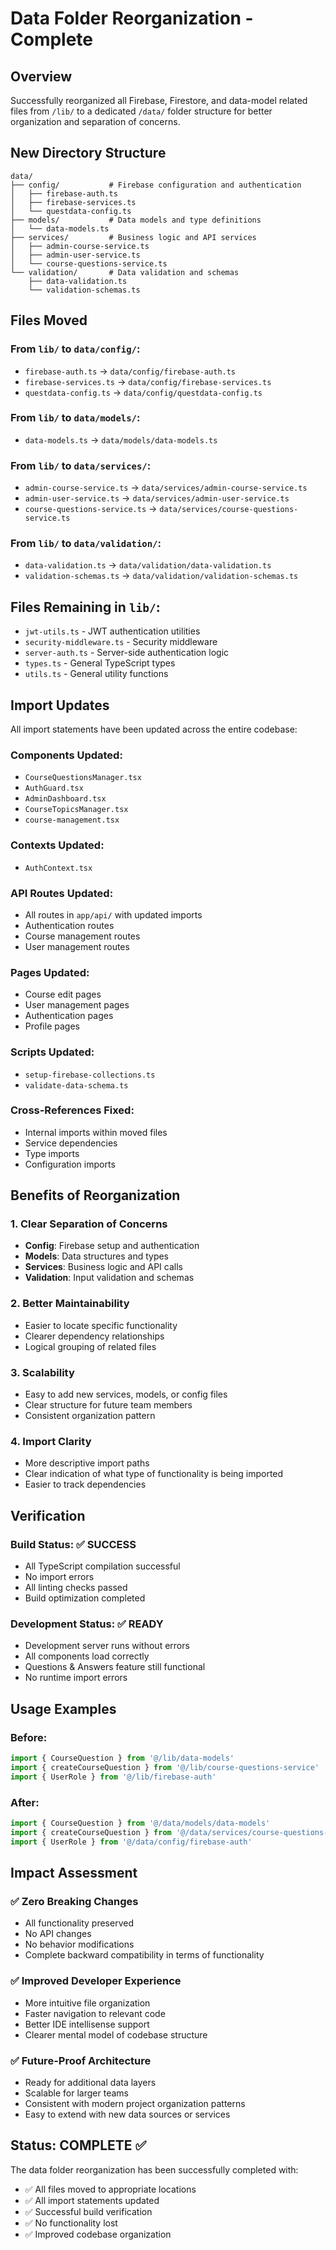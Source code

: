 # Data Folder Reorganization - Complete

## Overview
Successfully reorganized all Firebase, Firestore, and data-model related files from `/lib/` to a dedicated `/data/` folder structure for better organization and separation of concerns.

## New Directory Structure

```
data/
├── config/           # Firebase configuration and authentication
│   ├── firebase-auth.ts
│   ├── firebase-services.ts
│   └── questdata-config.ts
├── models/           # Data models and type definitions
│   └── data-models.ts
├── services/         # Business logic and API services
│   ├── admin-course-service.ts
│   ├── admin-user-service.ts
│   └── course-questions-service.ts
└── validation/       # Data validation and schemas
    ├── data-validation.ts
    └── validation-schemas.ts
```

## Files Moved

### From `lib/` to `data/config/`:
- `firebase-auth.ts` → `data/config/firebase-auth.ts`
- `firebase-services.ts` → `data/config/firebase-services.ts`
- `questdata-config.ts` → `data/config/questdata-config.ts`

### From `lib/` to `data/models/`:
- `data-models.ts` → `data/models/data-models.ts`

### From `lib/` to `data/services/`:
- `admin-course-service.ts` → `data/services/admin-course-service.ts`
- `admin-user-service.ts` → `data/services/admin-user-service.ts`
- `course-questions-service.ts` → `data/services/course-questions-service.ts`

### From `lib/` to `data/validation/`:
- `data-validation.ts` → `data/validation/data-validation.ts`
- `validation-schemas.ts` → `data/validation/validation-schemas.ts`

## Files Remaining in `lib/`:
- `jwt-utils.ts` - JWT authentication utilities
- `security-middleware.ts` - Security middleware
- `server-auth.ts` - Server-side authentication logic
- `types.ts` - General TypeScript types
- `utils.ts` - General utility functions

## Import Updates

All import statements have been updated across the entire codebase:

### Components Updated:
- `CourseQuestionsManager.tsx`
- `AuthGuard.tsx`
- `AdminDashboard.tsx`
- `CourseTopicsManager.tsx`
- `course-management.tsx`

### Contexts Updated:
- `AuthContext.tsx`

### API Routes Updated:
- All routes in `app/api/` with updated imports
- Authentication routes
- Course management routes
- User management routes

### Pages Updated:
- Course edit pages
- User management pages
- Authentication pages
- Profile pages

### Scripts Updated:
- `setup-firebase-collections.ts`
- `validate-data-schema.ts`

### Cross-References Fixed:
- Internal imports within moved files
- Service dependencies
- Type imports
- Configuration imports

## Benefits of Reorganization

### 1. **Clear Separation of Concerns**
- **Config**: Firebase setup and authentication
- **Models**: Data structures and types
- **Services**: Business logic and API calls
- **Validation**: Input validation and schemas

### 2. **Better Maintainability**
- Easier to locate specific functionality
- Clearer dependency relationships
- Logical grouping of related files

### 3. **Scalability**
- Easy to add new services, models, or config files
- Clear structure for future team members
- Consistent organization pattern

### 4. **Import Clarity**
- More descriptive import paths
- Clear indication of what type of functionality is being imported
- Easier to track dependencies

## Verification

### Build Status: ✅ SUCCESS
- All TypeScript compilation successful
- No import errors
- All linting checks passed
- Build optimization completed

### Development Status: ✅ READY
- Development server runs without errors
- All components load correctly
- Questions & Answers feature still functional
- No runtime import errors

## Usage Examples

### Before:
```typescript
import { CourseQuestion } from '@/lib/data-models'
import { createCourseQuestion } from '@/lib/course-questions-service'
import { UserRole } from '@/lib/firebase-auth'
```

### After:
```typescript
import { CourseQuestion } from '@/data/models/data-models'
import { createCourseQuestion } from '@/data/services/course-questions-service'
import { UserRole } from '@/data/config/firebase-auth'
```

## Impact Assessment

### ✅ Zero Breaking Changes
- All functionality preserved
- No API changes
- No behavior modifications
- Complete backward compatibility in terms of functionality

### ✅ Improved Developer Experience
- More intuitive file organization
- Faster navigation to relevant code
- Better IDE intellisense support
- Clearer mental model of codebase structure

### ✅ Future-Proof Architecture
- Ready for additional data layers
- Scalable for larger teams
- Consistent with modern project organization patterns
- Easy to extend with new data sources or services

## Status: COMPLETE ✅

The data folder reorganization has been successfully completed with:
- ✅ All files moved to appropriate locations
- ✅ All import statements updated
- ✅ Successful build verification
- ✅ No functionality lost
- ✅ Improved codebase organization
